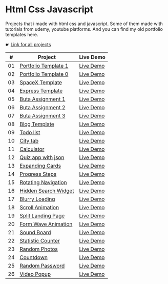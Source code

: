 # Html Css Javascript

Projects that i made with html css and javascript. Some of them made with tutorials from udemy, youtube platforms. And you can find my old portfolio templates here.

☛ [Link for all projects](https://zeraphosa-htmlcssjavascript.netlify.app)

|  #  | Project                                                                                                  | Live Demo                                                                                    |
| :-: | -------------------------------------------------------------------------------------------------------- | -------------------------------------------------------------------------------------------- |
| 01  | [Portfolio Template 1](https://github.com/zeraphosa1/html_css_javascript/tree/main/portfolio-template-1) | [Live Demo](https://zeraphosa-htmlcssjavascript.netlify.app/portfolio-template-1/index.html) |
| 02  | [Portfolio Template 0](https://github.com/zeraphosa1/html_css_javascript/tree/main/portfolio-template-0) | [Live Demo](https://zeraphosa-htmlcssjavascript.netlify.app/portfolio-template-0/index.html) |
| 03  | [SpaceX Template](https://github.com/zeraphosa1/html_css_javascript/tree/main)                           | [Live Demo](https://zeraphosa-htmlcssjavascript.netlify.app)                                 |
| 04  | [Express Template](https://github.com/zeraphosa1/html_css_javascript/tree/main/express-template)         | [Live Demo](https://zeraphosa-htmlcssjavascript.netlify.app/express-template/index.html)     |
| 05  | [Buta Assignment 1](https://github.com/zeraphosa1/html_css_javascript/tree/main/buta-assignment-1)       | [Live Demo](https://zeraphosa-htmlcssjavascript.netlify.app/buta-assignment-1/index.html)    |
| 06  | [Buta Assignment 2](https://github.com/zeraphosa1/html_css_javascript/tree/main/buta-assignment-2)       | [Live Demo](https://zeraphosa-htmlcssjavascript.netlify.app/buta-assignment-2/index.html)    |
| 07  | [Buta Assignment 3](https://github.com/zeraphosa1/html_css_javascript/tree/main/buta-assignment-3)       | [Live Demo](https://zeraphosa-htmlcssjavascript.netlify.app/buta-assignment-3/index.html)    |
| 08  | [Blog Template](https://github.com/zeraphosa1/html_css_javascript/tree/main/blog-template)               | [Live Demo](https://zeraphosa-htmlcssjavascript.netlify.app/blog-template/index.html)        |
| 09  | [Todo list](https://github.com/zeraphosa1/html_css_javascript/tree/main/todo-app)                        | [Live Demo](https://zeraphosa-htmlcssjavascript.netlify.app/todo-app/index.html)             |
| 10  | [City tab](https://github.com/zeraphosa1/html_css_javascript/tree/main/citytab)                          | [Live Demo](https://zeraphosa-htmlcssjavascript.netlify.app/citytab/index.html)              |
| 11  | [Calculator](https://github.com/zeraphosa1/html_css_javascript/tree/main/calculator)                     | [Live Demo](https://zeraphosa-htmlcssjavascript.netlify.app/calculator/index.html)           |
| 12  | [Quiz app with json](https://github.com/zeraphosa1/html_css_javascript/tree/main/quiz-app)               | [Live Demo](https://zeraphosa-htmlcssjavascript.netlify.app/quiz-app/index.html)             |
| 13  | [Expanding Cards](https://github.com/zeraphosa1/html_css_javascript/tree/main/expanding-cards)           | [Live Demo](https://zeraphosa-htmlcssjavascript.netlify.app/expanding-cards/index.html)      |
| 14  | [Progress Steps](https://github.com/zeraphosa1/html_css_javascript/tree/main/progress-steps)             | [Live Demo](https://zeraphosa-htmlcssjavascript.netlify.app/progress-steps/index.html)       |
| 15  | [Rotating Navigation](https://github.com/zeraphosa1/html_css_javascript/tree/main/rotating-navigation)   | [Live Demo](https://zeraphosa-htmlcssjavascript.netlify.app/rotating-navigation/index.html)  |
| 16  | [Hidden Search Widget](https://github.com/zeraphosa1/html_css_javascript/tree/main/hidden-search-widget) | [Live Demo](https://zeraphosa-htmlcssjavascript.netlify.app/hidden-search-widget/index.html) |
| 17  | [Blurry Loading](https://github.com/zeraphosa1/html_css_javascript/tree/main/blurry-loading)             | [Live Demo](https://zeraphosa-htmlcssjavascript.netlify.app/blurry-loading/index.html)       |
| 18  | [Scroll Animation](https://github.com/zeraphosa1/html_css_javascript/tree/main/scroll-animation)         | [Live Demo](https://zeraphosa-htmlcssjavascript.netlify.app/scroll-animation/index.html)     |
| 19  | [Split Landing Page](https://github.com/zeraphosa1/html_css_javascript/tree/main/split-landing-page)     | [Live Demo](https://zeraphosa-htmlcssjavascript.netlify.app/split-landing-page/index.html)   |
| 20  | [Form Wave Animation](https://github.com/zeraphosa1/html_css_javascript/tree/main/form-wave-animation)   | [Live Demo](https://zeraphosa-htmlcssjavascript.netlify.app/form-wave-animation/index.html)  |
| 21  | [Sound Board](https://github.com/zeraphosa1/html_css_javascript/tree/main/sound-board)                   | [Live Demo](https://zeraphosa-htmlcssjavascript.netlify.app/sound-board/index.html)          |
| 22  | [Statistic Counter](https://github.com/zeraphosa1/html_css_javascript/tree/main/statistic-counter)       | [Live Demo](https://zeraphosa-htmlcssjavascript.netlify.app/statistic-counter/index.html)    |
| 23  | [Random Photos](https://github.com/zeraphosa1/html_css_javascript/tree/main/random-photos)               | [Live Demo](https://zeraphosa-htmlcssjavascript.netlify.app/random-photos/index.html)        |
| 24  | [Countdown](https://github.com/zeraphosa1/html_css_javascript/tree/main/countdown)                       | [Live Demo](https://zeraphosa-htmlcssjavascript.netlify.app/countdown/index.html)            |
| 25  | [Random Password](https://github.com/zeraphosa1/html_css_javascript/tree/main/random-password)           | [Live Demo](https://zeraphosa-htmlcssjavascript.netlify.app/random-password/index.html)      |
| 26  | [Video Popup](https://github.com/zeraphosa1/html_css_javascript/tree/main/video-popup)                   | [Live Demo](https://zeraphosa-htmlcssjavascript.netlify.app/video-popup/index.html)          |
